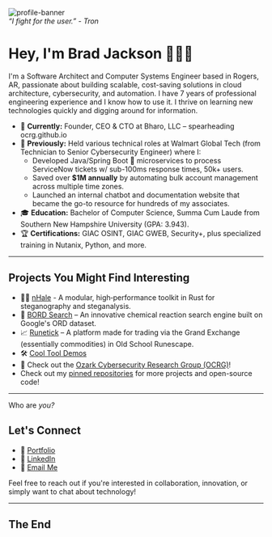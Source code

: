 ![profile-banner](./images/test.gif)  
*“I fight for the user.” - Tron*

# Hey, I'm Brad Jackson 🧑🏻‍💻

I'm a Software Architect and Computer Systems Engineer based in Rogers, AR, passionate about building scalable, cost-saving solutions in cloud architecture, cybersecurity, and automation. I have 7 years of professional engineering experience and I know how to use it. I thrive on learning new technologies quickly and digging around for information.

- 🔭 **Currently:** Founder, CEO & CTO at Bharo, LLC – spearheading ocrg.github.io
- 💼 **Previously:** Held various technical roles at Walmart Global Tech (from Technician to Senior Cybersecurity Engineer) where I:
  - Developed Java/Spring Boot 🌱 microservices to process ServiceNow tickets w/ sub-100ms response times, 50k+ users.
  - Saved over **$1M annually** by automating bulk account management across multiple time zones.
  - Launched an internal chatbot and documentation website that became the go-to resource for hundreds of my associates.
- 🎓 **Education:** Bachelor of Computer Science, Summa Cum Laude from Southern New Hampshire University (GPA: 3.943).
- 🏆 **Certifications:** GIAC OSINT, GIAC GWEB, Security+, plus specialized training in Nutanix, Python, and more.

---

## Projects You Might Find Interesting

- 🕵️‍♂️ [nHale](https://github.com/iron-hope-shop/nHale#readme) - A modular, high‑performance toolkit in Rust for steganography and steganalysis.
- 🚀 [BORD Search](https://bordsearch.com) – An innovative chemical reaction search engine built on Google's ORD dataset.
- 📈 [Runetick](https://runetick.com) – A platform made for trading via the Grand Exchange (essentially commodities) in Old School Runescape.
- 🛠️ [Cool Tool Demos](https://github.com/iron-hope-shop/tool-demos#readme)
- 🦉 Check out the [Ozark Cybersecurity Research Group (OCRG)](https://github.com/OCRG)!
- Check out my [pinned repositories](https://github.com/iron-hope-shop#the-end) for more projects and open-source code!

---

Who are *you?*

## Let's Connect

- 🔮 [Portfolio](https://brad-jackson.com)
- 💼 [LinkedIn](https://www.linkedin.com/in/bradley-jackson-a73a92191)
- 📧 [Email Me](mailto:me@brad-jackson.com)

Feel free to reach out if you're interested in collaboration, innovation, or simply want to chat about technology!

<!-- Fun fact: Iron Hope Shop is an anagram for Siphonophore-->

---
## The End
